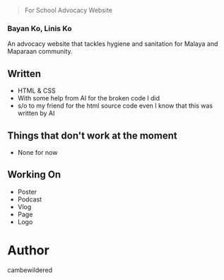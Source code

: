 > For School Advocacy Website

### Bayan Ko, Linis Ko
An advocacy website that tackles hygiene and sanitation for Malaya and Maparaan community.

## Written
- HTML & CSS
- With some help from AI for the broken code I did
- s/o to my friend for the html source code even I know that this was written by AI

## Things that don't work at the moment
- None for now

## Working On
- Poster
- Podcast
- Vlog
- Page
- Logo

# Author
cambewildered
